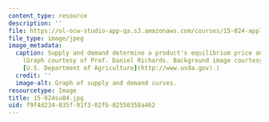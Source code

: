 ```yaml
---
content_type: resource
description: ''
file: https://ol-ocw-studio-app-qa.s3.amazonaws.com/courses/15-024-applied-economics-for-managers-summer-2004/f9f4d234035f91f302fb02550358a462_15-024su04.jpg
file_type: image/jpeg
image_metadata:
  caption: Supply and demand determine a product's equilibrium price and quantity.
    (Graph courtesy of Prof. Daniel Richards. Background image courtesy of Ken Hammond,
    [U.S. Department of Agriculture](http://www.usda.gov).)
  credit: ''
  image-alt: Graph of supply and demand curves.
resourcetype: Image
title: 15-024su04.jpg
uid: f9f4d234-035f-91f3-02fb-02550358a462
---
```

